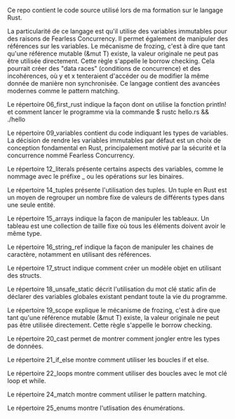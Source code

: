 Ce repo contient le code source utilisé lors de ma formation sur le langage Rust.

La particularité de ce langage est qu'il utilise des variables immutables pour des raisons de Fearless Concurrency.
Il permet également de manipuler des références sur les variables.
Le mécanisme de frozing, c'est à dire que tant qu'une référence mutable (&mut T) existe, la valeur originale ne peut pas être utilisée directement. Cette règle s'appelle le borrow checking. Cela pourrait créer des "data races" (conditions de concurrence) et des incohérences, où y et x tenteraient d'accéder ou 
de modifier la même donnée de manière non synchronisée.
Ce langage contient des avancées modernes comme le pattern matching.

Le répertoire 06_first_rust indique la façon dont on utilise la fonction println! et comment lancer le programme via la commande $ rustc hello.rs && ./hello

Le répertoire 09_variables contient du code indiquant les types de variables.
La décision de rendre les variables immutables par défaut est un choix de conception 
fondamental en Rust, principalement motivé par la sécurité et la concurrence
nommé Fearless Concurrency.

Le répertoire 12_literals présente certains aspects des variables, comme le nommage avec le préfixe _ ou les opérations sur les binaires.

Le répertoire 14_tuples présente l'utilisation des tuples. 
Un tuple en Rust est un moyen de regrouper un nombre fixe de valeurs de différents types dans une seule entité.

Le répertoire 15_arrays indique la façon de manipuler les tableaux.
Un tableau est une collection de taille fixe où tous les éléments doivent avoir le même type.

Le répertoire 16_string_ref indique la façon de manipuler les chaines de caractère, notamment en utilisant des références.

Le répertoire 17_struct indique comment créer un modèle objet en utilisant des structs.

Le répertoire 18_unsafe_static décrit l'utilisation du mot clé static afin de déclarer des variables globales existant pendant toute la vie du programme.

Le répertoire 19_scope explique le mécanisme de frozing, c'est à dire que tant qu'une référence mutable (&mut T) existe, la valeur originale ne peut pas être utilisée directement. Cette règle s'appelle le borrow checking.

Le répertoire 20_cast permet de montrer comment jongler entre les types de données.

Le répertoire 21_if_else montre comment utiliser les boucles if et else.

Le répertoire 22_loops montre comment utiliser des boucles avec le mot clé loop et while.

Le répertoire 24_match montre comment utiliser le pattern matching.

Le répertoire 25_enums montre l'utlisation des énumérations.




